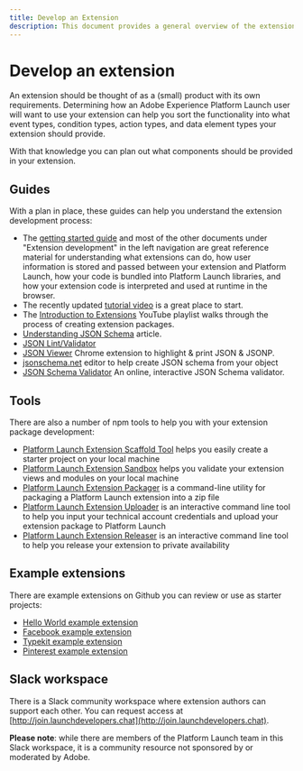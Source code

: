```yaml
---
title: Develop an Extension
description: This document provides a general overview of the extension development process, with links to further documentation for more detailed processes.
---
```


# Develop an extension

An extension should be thought of as a (small) product with its own requirements. Determining how an Adobe Experience Platform Launch user will want to use your extension can help you sort the functionality into what event types, condition types, action types, and data element types your extension should provide.

With that knowledge you can plan out what components should be provided in your extension.

## Guides

With a plan in place, these guides can help you understand the extension development process:

* The [getting started guide](../getting-started.md) and most of the other documents under "Extension development" in the left navigation are great reference material for understanding what extensions can do, how user information is stored and passed between your extension and Platform Launch, how your code is bundled into Platform Launch libraries, and how your extension code is interpreted and used at runtime in the browser.
* The recently updated [tutorial video](https://youtu.be/rxjtC9o4rl0) is a great place to start.
* The [Introduction to Extensions](https://www.youtube.com/playlist?list=PLOdw8u2F8CIgynzKrPEwCPuDxzHW1WP5m) YouTube playlist walks through the process of creating extension packages.
* [Understanding JSON Schema](https://spacetelescope.github.io/understanding-json-schema/index.html#) article.
* [JSON Lint/Validator](http://jsonlint.com/)
* [JSON Viewer](https://chrome.google.com/webstore/detail/json-viewer/gbmdgpbipfallnflgajpaliibnhdgobh) Chrome extension to highlight & print JSON & JSONP.
* [jsonschema.net](https://jsonschema.net/#/editor) editor to help create JSON schema from your object
* [JSON Schema Validator](http://www.jsonschemavalidator.net/) An online, interactive JSON Schema validator.

## Tools

There are also a number of npm tools to help you with your extension package development:

* [Platform Launch Extension Scaffold Tool](https://www.npmjs.com/package/@adobe/reactor-scaffold) helps you easily create a starter project on your local machine
* [Platform Launch Extension Sandbox](https://www.npmjs.com/package/@adobe/reactor-sandbox) helps you validate your extension views and modules on your local machine
* [Platform Launch Extension Packager](https://www.npmjs.com/package/@adobe/reactor-packager) is a command-line utility for packaging a Platform Launch extension into a zip file
* [Platform Launch Extension Uploader](https://www.npmjs.com/package/@adobe/reactor-uploader) is an interactive command line tool to help you input your technical account credentials and upload your extension package to Platform Launch
* [Platform Launch Extension Releaser](https://www.npmjs.com/package/@adobe/reactor-releaser) is an interactive command line tool to help you release your extension to private availability

## Example extensions

There are example extensions on Github you can review or use as starter projects:

* [Hello World example extension](https://github.com/adobe/reactor-helloworld-extension)
* [Facebook example extension](https://github.com/Adobe-Marketing-Cloud-Activation/extension-facebookpixel)
* [Typekit example extension](https://github.com/jeffchasin/extension-typekit)
* [Pinterest example extension](https://github.com/jeffchasin/extension-pinterest)

## Slack workspace

There is a Slack community workspace where extension authors can support each other. You can request access at [http://join.launchdevelopers.chat](http://join.launchdevelopers.chat).

**Please note**: while there are members of the Platform Launch team in this Slack workspace, it is a community resource not sponsored by or moderated by Adobe.
